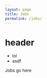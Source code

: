 ```yaml
---
layout: page
title: Jobs
permalink: /jobs/
---
```


<h1>header</h1>
<ul>
	<li>lol</li>
	<li>asdf</li>
</ul>
Jobs go here
